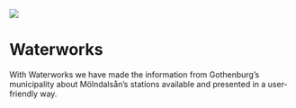 ![](https://media3.giphy.com/media/4Gi8qVeVUuL3jAx9ww/giphy.gif?cid=ecf05e47gk2ccxui9klomivhmnfwrpgamd643rlulut0cir3&ep=v1_gifs_search&rid=giphy.gif&ct=g)

# Waterworks

With Waterworks we have made the information from Gothenburg’s municipality about Mölndalsån’s stations available and presented in a user-friendly way. 
